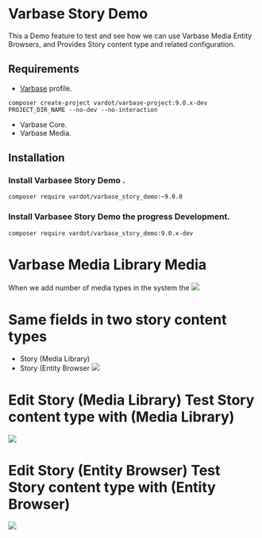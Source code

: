 # Varbase Story Demo

This a Demo feature to test and see how we can use Varbase Media Entity
Browsers, and Provides Story content type and related configuration.


## Requirements
* [Varbase](https://www.drupal.org/project/varbase) profile.
```
composer create-project vardot/varbase-project:9.0.x-dev PROJECT_DIR_NAME --no-dev --no-interaction
```

* Varbase Core.
* Varbase Media.

## Installation

### Install Varbasee Story Demo .

```
composer require vardot/varbase_story_demo:~9.0.0
```

### Install Varbasee Story Demo the progress Development.

```
composer require vardot/varbase_story_demo:9.0.x-dev
```

# Varbase Media Library Media

When we add number of media types in the system the 
[![](https://www.drupal.org/files/issues/2020-07-28/Media-dev-varbase8c1-media_library.png)](https://www.drupal.org/files/issues/2020-07-28/Media-dev-varbase8c1-media_library.png)

# Same fields in two story content types

* Story (Media Library)
* Story (Entity Browser
[![](https://www.drupal.org/files/issues/2019-08-18/AwesomeScreenshot-localhost-dev-varbase7c3-docroot-node-add-2019-08-18_8_55.png)](https://www.drupal.org/files/issues/2019-08-18/AwesomeScreenshot-localhost-dev-varbase7c3-docroot-node-add-2019-08-18_8_55.png)

# Edit Story (Media Library) Test Story content type with (Media Library)
[![](https://www.drupal.org/files/issues/2020-07-28/Edit-Story-Media-Library-Test-Story-content-type-with-Media-Library-dev-varbase8c1-media_library-with-Media_library_edit.png)](https://www.drupal.org/files/issues/2020-07-28/Edit-Story-Media-Library-Test-Story-content-type-with-Media-Library-dev-varbase8c1-media_library-with-Media_library_edit.png)

# Edit Story (Entity Browser) Test Story content type with (Entity Browser)
[![](https://www.drupal.org/files/issues/2020-07-28/Edit-Story-Entity-Browser-Test-Story-content-type-with-Entity-Browser-dev-varbase8c1-media_library.png)](https://www.drupal.org/files/issues/2020-07-28/Edit-Story-Entity-Browser-Test-Story-content-type-with-Entity-Browser-dev-varbase8c1-media_library.png)
